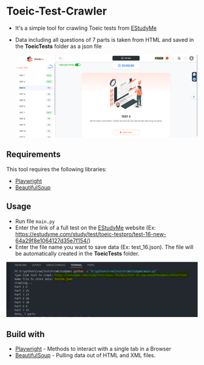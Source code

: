 # Toeic-Test-Crawler

- It's a simple tool for crawling Toeic tests from [EStudyMe](https://estudyme.com/study/test/toeic-testpro/test-1-62b69492bbc57b27fe10f7ac/)
- Data including all questions of 7 parts is taken from HTML and saved in the **ToeicTests** folder as a json file

    <img src="./resources/Images/estudyme.png">

## Requirements

This tool requires the following libraries:
- [Playwright](https://playwright.dev/python/docs/intro)
- [BeautifulSoup](https://scrapeops.io/python-web-scraping-playbook/installing-beautifulsoup/)

## Usage

- Run file `main.py`
- Enter the link of a full test on the [EStudyMe](https://estudyme.com/study/test/toeic-testpro/test-1-62b69492bbc57b27fe10f7ac/) website (Ex: https://estudyme.com/study/test/toeic-testpro/test-16-new-64a29f8e1064127d35e7f154/)
- Enter the file name you want to save data (Ex: test_16.json). The file will be automatically created in the **ToeicTests** folder.
<img src="./resources/Images/usage.png">


## Build with

- [Playwright](https://playwright.dev/python/docs/api/class-page) - Methods to interact with a single tab in a Browser
- [BeautifulSoup](https://beautiful-soup-4.readthedocs.io/en/latest/) - Pulling data out of HTML and XML files.



